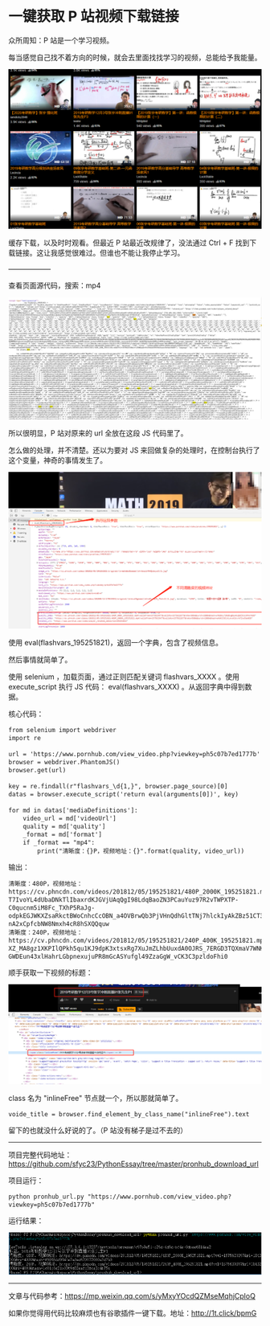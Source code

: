 # 一键获取 P 站视频下载链接

众所周知：P 站是一个学习视频。  

每当感觉自己找不着方向的时候，就会去里面找找学习的视频，总能给予我能量。

![](https://raw.githubusercontent.com/sfyc23/image/master/vlog/P%E7%AB%99%E5%AD%A6%E4%B9%A0%E4%B8%BB%E9%A1%B5.png)

缓存下载，以及时时观看。但最近 P 站最近改规律了，没法通过 Ctrl + F 找到下载链接。这让我感觉很难过。但谁也不能让我停止学习。  

——————


查看页面源代码，搜索：mp4 

![](https://raw.githubusercontent.com/sfyc23/image/master/vlog/P%E7%AB%99%E9%A1%B5%E9%9D%A2%E6%BA%90%E4%BB%A3%E7%A0%81.png)

所以很明显，P 站对原来的 url 全放在这段 JS 代码里了。  

怎么做的处理，并不清楚。还以为要对 JS 来回做复杂的处理时，在控制台执行了这个变量，神奇的事情发生了。 

![](https://raw.githubusercontent.com/sfyc23/image/master/vlog/P%E7%AB%99%E5%AD%A6%E4%B9%A0%E8%B4%B4.png)

使用 eval(flashvars_195251821)，返回一个字典，包含了视频信息。

然后事情就简单了。

使用 selenium ，加载页面，通过正则匹配关键词 flashvars_XXXX 。使用 execute_script 执行 JS 代码： eval(flashvars_XXXX) 。从返回字典中得到数据。

核心代码：
```
from selenium import webdriver
import re

url = 'https://www.pornhub.com/view_video.php?viewkey=ph5c07b7ed1777b'
browser = webdriver.PhantomJS()
browser.get(url)

key = re.findall(r"flashvars_\d{1,}", browser.page_source)[0]
datas = browser.execute_script('return eval(arguments[0])', key)

for md in datas['mediaDefinitions']:
    video_url = md['videoUrl']
    quality = md['quality']
    _format = md['format']
    if _format == "mp4":
        print("清晰度：{}P，视频地址：{}".format(quality, video_url))
```
输出：
```
清晰度：480P，视频地址：https://cv.phncdn.com/videos/201812/05/195251821/480P_2000K_195251821.mp4?T7IvoYL4dUbaDNkTlIbaxrdKJGVjUAqQgI98LdqBaoZN3PCauYuz97R2vTWPXTP-C0qucnm5iM8Fc_TXhP5RaJg-odpkEGJWKXZsaRkctBWoCnhcCcOBN_a4OVBrwQb3PjVHnQdhGltTNj7hlckIyAkZBz51CT3vxe7ogzdqdmR9AKY-nA2xCpfcbNW8Nmxh4cR8hSXQQquw
清晰度：240P，视频地址：https://cv.phncdn.com/videos/201812/05/195251821/240P_400K_195251821.mp4?XZ_MA8gz1XKPIlQPkh5qu1KJ9dpK3xtsxRg7XuJmZLhbUuxdA0OJRS_7ERGD3TQXmaV7WNKdDcSHqAr194_C3kS5YkR3pJcVus_NTdKZyJrxEgWNDyg0euPxiL3df_ekBXJq1RUWXzNjd-GWDEun43xlHahrLGbpnexujuPR8mGcASYufgl49ZzaGgW_vCK3C3pzldoFhi0
```

顺手获取一下视频的标题：

![](https://raw.githubusercontent.com/sfyc23/image/master/vlog/%E8%8E%B7%E5%8F%96%E6%A0%87%E9%A2%98.png)

class 名为 "inlineFree" 节点就一个，所以那就简单了。

```
voide_title = browser.find_element_by_class_name("inlineFree").text
```
 
留下的也就没什么好说的了。（P 站没有梯子是过不去的）  
 
 ---  
 
项目完整代码地址： https://github.com/sfyc23/PythonEssay/tree/master/pronhub_download_url  
 
项目运行：  
```
python pronhub_url.py "https://www.pornhub.com/view_video.php?viewkey=ph5c07b7ed1777b"
```
运行结果：

![](https://raw.githubusercontent.com/sfyc23/image/master/vlog/P%E7%AB%99%E5%AD%A6%E4%B9%A0%E8%BF%90%E8%A1%8C.png)

---

文章与代码参考：https://mp.weixin.qq.com/s/yMxyYOcdQZMseMqhjCploQ  

如果你觉得用代码比较麻烦也有谷歌插件一键下载。地址：http://1t.click/bpmG  

